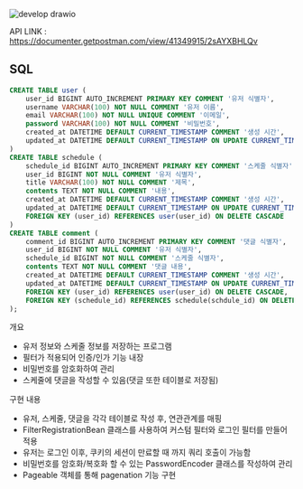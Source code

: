 ![develop drawio](https://github.com/user-attachments/assets/0cf11440-0ac2-48e6-a449-f7a2123364a0)

API LINK : https://documenter.getpostman.com/view/41349915/2sAYXBHLQv

## SQL
```sql
CREATE TABLE user (
    user_id BIGINT AUTO_INCREMENT PRIMARY KEY COMMENT '유저 식별자',
    username VARCHAR(100) NOT NULL COMMENT '유저 이름',
    email VARCHAR(100) NOT NULL UNIQUE COMMENT '이메일',
    password VARCHAR(100) NOT NULL COMMENT '비밀번호',
    created_at DATETIME DEFAULT CURRENT_TIMESTAMP COMMENT '생성 시간',
    updated_at DATETIME DEFAULT CURRENT_TIMESTAMP ON UPDATE CURRENT_TIMESTAMP COMMENT '수정 시간'
)
CREATE TABLE schedule (
    schedule_id BIGINT AUTO_INCREMENT PRIMARY KEY COMMENT '스케줄 식별자',
    user_id BIGINT NOT NULL COMMENT '유저 식별자',
    title VARCHAR(100) NOT NULL COMMENT '제목',
    contents TEXT NOT NULL COMMENT '내용',
    created_at DATETIME DEFAULT CURRENT_TIMESTAMP COMMENT '생성 시간',
    updated_at DATETIME DEFAULT CURRENT_TIMESTAMP ON UPDATE CURRENT_TIMESTAMP COMMENT '수정 시간',
    FOREIGN KEY (user_id) REFERENCES user(user_id) ON DELETE CASCADE
)
CREATE TABLE comment (
    comment_id BIGINT AUTO_INCREMENT PRIMARY KEY COMMENT '댓글 식별자',
    user_id BIGINT NOT NULL COMMENT '유저 식별자',
    schedule_id BIGINT NOT NULL COMMENT '스케줄 식별자',
    contents TEXT NOT NULL COMMENT '댓글 내용',
    created_at DATETIME DEFAULT CURRENT_TIMESTAMP COMMENT '생성 시간',
    updated_at DATETIME DEFAULT CURRENT_TIMESTAMP ON UPDATE CURRENT_TIMESTAMP COMMENT '수정 시간'
    FOREIGN KEY (user_id) REFERENCES user(user_id) ON DELETE CASCADE,
    FOREIGN KEY (schedule_id) REFERENCES schedule(schdule_id) ON DELETE CASCADE
);
```

개요
- 유저 정보와 스케줄 정보를 저장하는 프로그램
- 필터가 적용되어 인증/인가 기능 내장
- 비밀번호를 암호화하여 관리
- 스케줄에 댓글을 작성할 수 있음(댓글 또한 테이블로 저장됨)
  
구현 내용
- 유저, 스케줄, 댓글을 각각 테이블로 작성 후, 연관관계를 매핑
- FilterRegistrationBean 클래스를 사용하여 커스텀 필터와 로그인 필터를 만들어 적용
- 유저는 로그인 이후, 쿠키의 세션이 만료할 때 까지 쿼리 호출이 가능함
- 비밀번호를 암호화/복호화 할 수 있는 PasswordEncoder 클래스를 작성하여 관리
- Pageable 객체를 통해 pagenation 기능 구현
